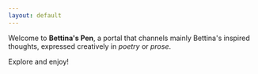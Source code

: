 ```yaml
---
layout: default
---
```



Welcome to **Bettina's Pen**, a portal that channels mainly Bettina's inspired thoughts, expressed creatively in *poetry* or *prose*.

Explore and enjoy!
